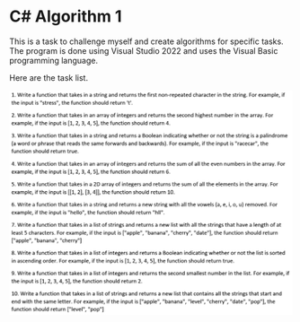 # C# Algorithm 1

This is a task to challenge myself and create algorithms for specific tasks. 
The program is done using Visual Studio 2022 and uses the Visual Basic programming language.


Here are the task list.

![alt text](https://github.com/eman95/CSharp-Algorithm-1/blob/master/Task%20List.png)
